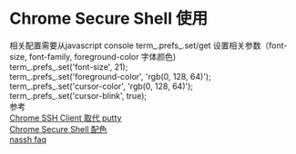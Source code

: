 # Chrome Secure Shell 使用
相关配置需要从javascript console
term_.prefs_.set/get 设置相关参数（font-size, font-family, foreground-color 字体颜色)  
term_.prefs_.set('font-size', 21);  
term_.prefs_.set('foreground-color', 'rgb(0, 128, 64)');  
term_.prefs_.set('cursor-color', 'rgb(0, 128, 64)');  
term_.prefs_.set('cursor-blink', true);  
参考  
[Chrome SSH Client 取代 putty](http://www.puritys.me/docs-blog/article-151-Chrome-SSH-Client-%E5%8F%96%E4%BB%A3-putty.html)  
[Chrome Secure Shell 配色](http://www.g2w.me/2013/07/chrome-secure-shell-colors/)  
[nassh faq](https://chromium.googlesource.com/apps/libapps/+/master/nassh/doc/faq.txt)
